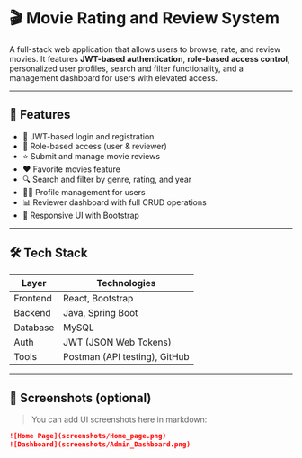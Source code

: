 # 🎬 Movie Rating and Review System

A full-stack web application that allows users to browse, rate, and review movies. It features **JWT-based authentication**, **role-based access control**, personalized user profiles, search and filter functionality, and a management dashboard for users with elevated access.

---

## 🚀 Features

- 🔐 JWT-based login and registration
- 👥 Role-based access (user & reviewer)
- ⭐ Submit and manage movie reviews
- ❤️ Favorite movies feature
- 🔍 Search and filter by genre, rating, and year
- 🧑‍💻 Profile management for users
- 📊 Reviewer dashboard with full CRUD operations
- 📱 Responsive UI with Bootstrap

---

## 🛠️ Tech Stack

| Layer       | Technologies                  |
|-------------|-------------------------------|
| Frontend    | React, Bootstrap              |
| Backend     | Java, Spring Boot             |
| Database    | MySQL                         |
| Auth        | JWT (JSON Web Tokens)         |
| Tools       | Postman (API testing), GitHub |

---

## 📸 Screenshots (optional)

> You can add UI screenshots here in markdown:
```md
![Home Page](screenshots/Home_page.png)
![Dashboard](screenshots/Admin_Dashboard.png)
